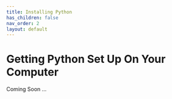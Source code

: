 ```yaml
---
title: Installing Python
has_children: false
nav_order: 2
layout: default
---
```


# Getting Python Set Up On Your Computer

Coming Soon ... 